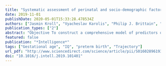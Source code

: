 ```yaml
---
title: "Systematic assessment of perinatal and socio-demographic factors associated with IQ from childhood to adult life following very preterm birth"
date: 2019-11-01
publishDate: 2020-05-01T15:33:28.478534Z
authors: ["Jasmin Kroll", "Vyacheslav Karolis", "Philip J. Brittain", "Chieh-En Jane Tseng", "Sean Froudist-Walsh", "Robin M. Murray", "Chiara Nosarti"]
publication_types: ["2"]
abstract: "Objective To construct a comprehensive model of predictors of IQ and its developmental trajectories in survivors of very preterm birth from childhood to adult life. Methods We examined trajectories of Full-scale, Verbal and Performance IQ from age 8 to 30 years in individuals who were born very preterm (textless33 weeks of gestation). Using linear mixed-effect modelling and model selection procedures, we systematically evaluated the impact of perinatal and socio-demographic factors on all IQ subtypes and their trajectories. Results The association between all IQ subtypes and gestational age, socio-economic status and sex was stable over the studied time points. There was a linear association between IQ and gestation age when considering the full gestational age spectrum, following removal of participants born at 24 weeks of gestation. For those individuals born between 25 and 33 weeks, every full gestational week was associated with 1.4 points increase in Full-scale IQ (95% confidence interval (CI): 0.64–2.15) and 1.3 points increase in IQ subtypes (95% CI: 0.64–2.01). Younger gestational age was associated with lower Performance IQ to a greater extent than Verbal IQ. Low SES was associated with lower Full-scale IQ and males had higher Full-scale IQ than females. Conclusion Individuals who were born very preterm, and especially those born at the lower end of the gestational age spectrum, continue to be at higher risk of cognitive impairment in adult life, with their Performance IQ being particularly affected."
featured: false
publication: "*Intelligence*"
tags: ["Gestational age", "IQ", "preterm birth", "Trajectory"]
url_pdf: "http://www.sciencedirect.com/science/article/pii/S0160289619301837"
doi: "10.1016/j.intell.2019.101401"
---
```


